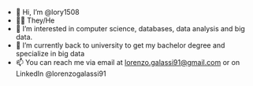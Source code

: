 - 👋 Hi, I’m @lory1508
- 🏳️‍🌈 They/He
- 👀 I’m interested in computer science, databases, data analysis and big data.
- 🌱 I’m currently back to university to get my bachelor degree and specialize in big data 
- 📫 You can reach me via email at lorenzo.galassi91@gmail.com or on LinkedIn @lorenzogalassi91

<!---
lory1508/lory1508 is a ✨ special ✨ repository because its `README.md` (this file) appears on your GitHub profile.
You can click the Preview link to take a look at your changes.
--->
